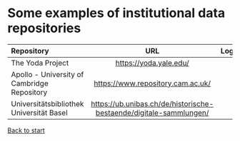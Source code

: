 # Some examples of institutional data repositories

| Repository |  URL  | Logo |
| :--------- | :---: | ---: |
| The Yoda Project | https://yoda.yale.edu/ | [](images/yoda.png)|
| Apollo - University of Cambridge Repository | https://www.repository.cam.ac.uk/ | [](images/apollo.png) |
| Universitätsbibliothek Universität Basel | https://ub.unibas.ch/de/historische-bestaende/digitale-sammlungen/ | [](images/ub.png) |


[Back to start](README.md)
